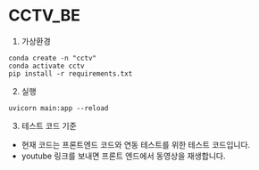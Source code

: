 # CCTV_BE

1. 가상환경
```
conda create -n "cctv"
conda activate cctv
pip install -r requirements.txt
```

2. 실행
```
uvicorn main:app --reload
```

3. 테스트 코드 기준
- 현재 코드는 프론트엔드 코드와 연동 테스트를 위한 테스트 코드입니다.
- youtube 링크를 보내면 프론트 엔드에서 동영상을 재생합니다.
